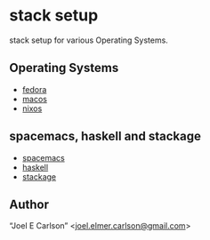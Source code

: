 # stack setup
stack setup for various Operating Systems.

## Operating Systems

- [fedora](fedora/README.md)
- [macos](macos/README.md)
- [nixos](nixos/README.md)

## spacemacs, haskell and stackage

- [spacemacs](https://github.com/syl20bnr/spacemacs/)
- [haskell](http://www.haskell.org/)
- [stackage](https://github.com/commercialhaskell/stack/)

## Author

&ldquo;Joel E Carlson&rdquo; &lt;joel.elmer.carlson@gmail.com&gt;
